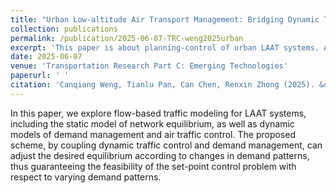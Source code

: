 ```yaml
---
title: "Urban Low-altitude Air Transport Management: Bridging Dynamic Traffic Control and Static Network Equilibrium"
collection: publications
permalink: /publication/2025-06-07-TRC-weng2025urban
excerpt: 'This paper is about planning-control of urban LAAT systems. An MFD-based approach is proposed.'
date: 2025-06-07
venue: 'Transportation Research Part C: Emerging Technologies'
paperurl: ' '
citation: 'Canqiang Weng, Tianlu Pan, Can Chen, Renxin Zhong (2025). &quot;Urban Low-altitude Air Transport Management: Bridging Dynamic Traffic Control and Static Network Equilibrium.&quot; <i>Transportation Research Part C: Emerging Technologies</i>. 178, 105237.'
---
```


In this paper, we explore flow-based traffic modeling for LAAT systems, including the static model of network equilibrium, as well as dynamic models of demand management and air traffic control. The proposed scheme, by coupling dynamic traffic control and demand management, can adjust the desired equilibrium according to changes in demand patterns, thus guaranteeing the feasibility of the set-point control problem with respect to varying demand patterns.

